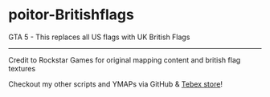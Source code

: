 # poitor-Britishflags

GTA 5 - This replaces all US flags with UK British Flags

---

Credit to Rockstar Games for original mapping content and british flag textures

Checkout my other scripts and YMAPs via GitHub & [Tebex store](https://poitor-development.tebex.io/)! 
